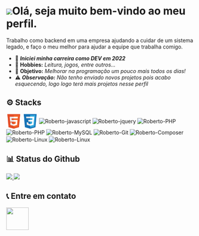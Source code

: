 <h1 align="left"><img height="30px" src="https://user-images.githubusercontent.com/50364832/143615313-330ef73e-ee1c-4cfe-b71d-7462a00f16b4.gif" />Olá, seja muito bem-vindo ao meu perfil.</h1>
<p>Trabalho como backend em uma empresa ajudando a cuidar de um sistema legado, e faço o meu melhor para ajudar a equipe que trabalha comigo.</p>

- 🔭 _**Iniciei minha carreira como DEV em 2022**_
- 📌 **Hobbies:** _Leitura, jogos, entre outros..._
- 🎯 **Objetivo:** _Melhorar na programação um pouco mais todos os dias!_
- ⚠️ _**Observação:** Não tenho enviado novos projetos pois acabo esquecendo, logo logo terá mais projetos nesse perfil_

## ⚙️ Stacks
<div align="left" style="display: inline_block; position: static !important;">
  <img align="center" alt="Roberto-HTML" height="40" width="40" src="https://raw.githubusercontent.com/devicons/devicon/master/icons/html5/html5-original.svg">
  <img align="center" alt="Roberto-CSS" height="40" width="40" src="https://raw.githubusercontent.com/devicons/devicon/master/icons/css3/css3-original.svg">
  <img align="center" alt="Roberto-javascript" height="40" width="40" src="https://cdn.jsdelivr.net/gh/devicons/devicon/icons/javascript/javascript-plain.svg">
  <img align="center" alt="Roberto-jquery" height="50" width="50" src="https://cdn.jsdelivr.net/gh/devicons/devicon@latest/icons/jquery/jquery-plain-wordmark.svg">
  <img align="center" alt="Roberto-PHP" height="50" width="50" src="https://cdn.jsdelivr.net/gh/devicons/devicon@latest/icons/php/php-original.svg">
  <img align="center" alt="Roberto-PHP" height="40" width="40"  src="https://cdn.jsdelivr.net/gh/devicons/devicon@latest/icons/laravel/laravel-original.svg">
  <img align="center" alt="Roberto-MySQL" height="40" width="40" src="https://cdn.jsdelivr.net/gh/devicons/devicon@latest/icons/mysql/mysql-original.svg">
  <img align="center" alt="Roberto-Git" height="40" width="40" src="https://cdn.jsdelivr.net/gh/devicons/devicon/icons/git/git-plain.svg">
  <img align="center" alt="Roberto-Composer" height="60" width="60" src="https://cdn.jsdelivr.net/gh/devicons/devicon@latest/icons/composer/composer-original.svg" />
  <img align="center" alt="Roberto-Linux" height="40" width="40" src="https://cdn.jsdelivr.net/gh/devicons/devicon@latest/icons/linux/linux-original.svg" />
  <img align="center" alt="Roberto-Linux" height="40" width="40" src="https://cdn.jsdelivr.net/gh/devicons/devicon@latest/icons/postman/postman-original.svg" />
</div>

## 📊 Status do Github
<div align="left">
  <a href="https://github.com/Roberto-A-F-Faria-JR">
    <img height="154em" src="https://github-readme-stats.vercel.app/api/top-langs/?username=Roberto-A-F-Faria-JR&layout=compact&langs_count=7&theme=github_dark"/>
    <img height="154em" src="https://github-readme-stats.vercel.app/api?username=Roberto-A-F-Faria-JR&show_icons=true&theme=github_dark&include_all_commits=true&count_private=true"/>
  </a>
</div> 

## 📞 Entre em contato
<div align="left">
  <a href="https://beacons.ai/robertojunior"><img height="60" width="60" src="https://assets-global.website-files.com/61734ecee390bd3fe4fbfbb4/61765ca79511431753b38527_Logo-Beacons-Mobile.svg"></a>
</div>
